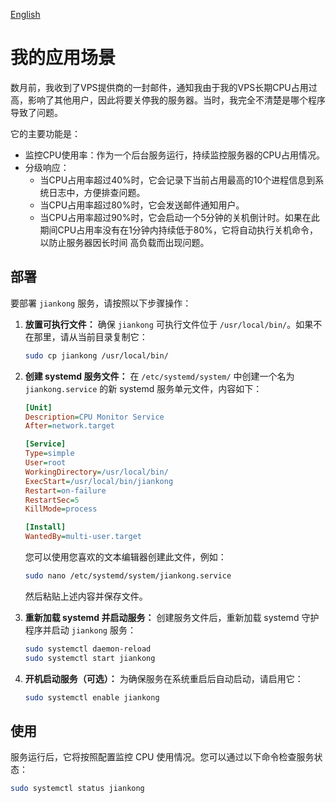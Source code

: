 [English](README.md)

# 我的应用场景

数月前，我收到了VPS提供商的一封邮件，通知我由于我的VPS长期CPU占用过高，影响了其他用户，因此将要关停我的服务器。当时，我完全不清楚是哪个程序导致了问题。

它的主要功能是：
  * 监控CPU使用率：作为一个后台服务运行，持续监控服务器的CPU占用情况。
  * 分级响应：
      * 当CPU占用率超过40%时，它会记录下当前占用最高的10个进程信息到系统日志中，方便排查问题。
      * 当CPU占用率超过80%时，它会发送邮件通知用户。
      * 当CPU占用率超过90%时，它会启动一个5分钟的关机倒计时。如果在此期间CPU占用率没有在1分钟内持续低于80%，它将自动执行关机命令，以防止服务器因长时间
        高负载而出现问题。

## 部署

要部署 `jiankong` 服务，请按照以下步骤操作：

1.  **放置可执行文件：**
    确保 `jiankong` 可执行文件位于 `/usr/local/bin/`。如果不在那里，请从当前目录复制它：
    ```bash
    sudo cp jiankong /usr/local/bin/
    ```

2.  **创建 systemd 服务文件：**
    在 `/etc/systemd/system/` 中创建一个名为 `jiankong.service` 的新 systemd 服务单元文件，内容如下：

    ```ini
    [Unit]
    Description=CPU Monitor Service
    After=network.target

    [Service]
    Type=simple
    User=root
    WorkingDirectory=/usr/local/bin/
    ExecStart=/usr/local/bin/jiankong
    Restart=on-failure
    RestartSec=5
    KillMode=process

    [Install]
    WantedBy=multi-user.target
    ```

    您可以使用您喜欢的文本编辑器创建此文件，例如：
    ```bash
    sudo nano /etc/systemd/system/jiankong.service
    ```
    然后粘贴上述内容并保存文件。

3.  **重新加载 systemd 并启动服务：**
    创建服务文件后，重新加载 systemd 守护程序并启动 `jiankong` 服务：
    ```bash
    sudo systemctl daemon-reload
    sudo systemctl start jiankong
    ```

4.  **开机启动服务（可选）：**
    为确保服务在系统重启后自动启动，请启用它：
    ```bash
    sudo systemctl enable jiankong
    ```

## 使用

服务运行后，它将按照配置监控 CPU 使用情况。您可以通过以下命令检查服务状态：
```bash
sudo systemctl status jiankong
```
